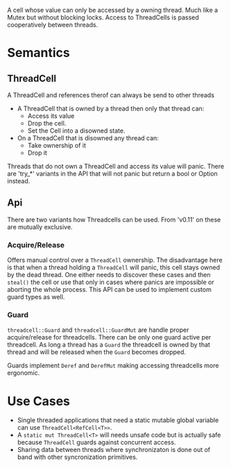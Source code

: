A cell whose value can only be accessed by a owning thread.  Much like a Mutex but without
blocking locks. Access to ThreadCells is passed cooperatively between threads.


# Semantics

## ThreadCell

A ThreadCell and references therof can always be send to other threads

 * A ThreadCell that is owned by a thread then only that thread can:
   * Access its value
   * Drop the cell.
   * Set the Cell into a disowned state.
 * On a ThreadCell that is disowned any thread can:
   * Take ownership of it
   * Drop it

Threads that do not own a ThreadCell and access its value will panic.  There are 'try_*'
variants in the API that will not panic but return a bool or Option instead.


## Api

There are two variants how Threadcells can be used. From 'v0.11' on these are mutually
exclusive.


### Acquire/Release

Offers manual control over a `ThreadCell` ownership. The disadvantage here is that when a
thread holding a `ThreadCell` will panic, this cell stays owned by the dead thread. One either
needs to discover these cases and then `steal()` the cell or use that only in cases where
panics are impossible or aborting the whole process. This API can be used to implement custom
guard types as well.


### Guard

`threadcell::Guard` and `threadcell::GuardMut` are handle proper acquire/release for
threadcells. There can be only one guard active per threadcell. As long a thread has a `Guard`
the threadcell is owned by that thread and will be released when the `Guard` becomes dropped.

Guards implement `Deref` and `DerefMut` making accessing threadcells more ergonomic.


# Use Cases

 * Single threaded applications that need a static mutable global variable can use
   `ThreadCell<RefCell<T>>`.
 * A `static mut ThreadCell<T>` will needs unsafe code but is actually safe because
   `ThreadCell` guards against concurrent access.
 * Sharing data between threads where synchronizaton is done out of band with other
   syncronization primitives.
